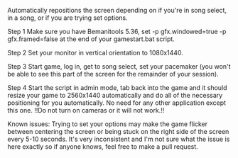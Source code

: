 Automatically repositions the screen depending on if you're in song select, in a song, or if you are trying set options.

Step 1 Make sure you have Bemanitools 5.36, set -p gfx.windowed=true -p gfx.framed=false at the end of your gamestart.bat script.

Step 2 Set your monitor in vertical orientation to 1080x1440.

Step 3 Start game, log in, get to song select, set your pacemaker (you won't be able to see this part of the screen for the remainder of your session).

Step 4 Start the script in admin mode, tab back into the game and it should resize your game to 2560x1440 automatically and do all of the necessary positioning for you automatically. No need for any other application except this one. !!Do not turn on cameras or it will not work.!!

Known issues: Trying to set your options may make the game flicker between centering the screen or being stuck on the right side of the screen every 5-10 seconds. It's very inconsistent and I'm not sure what the issue is here exactly so if anyone knows, feel free to make a pull request.
